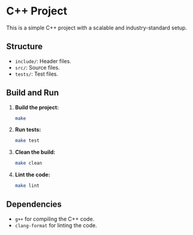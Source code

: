 # C++ Project

This is a simple C++ project with a scalable and industry-standard setup.

## Structure

- `include/`: Header files.
- `src/`: Source files.
- `tests/`: Test files.

## Build and Run

1. **Build the project:**

    ```bash
    make
    ```

2. **Run tests:**

    ```bash
    make test
    ```

3. **Clean the build:**

    ```bash
    make clean
    ```

4. **Lint the code:**

    ```bash
    make lint
    ```

## Dependencies

- `g++` for compiling the C++ code.
- `clang-format` for linting the code.

